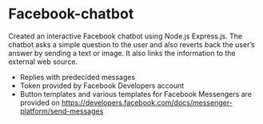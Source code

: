 # Facebook-chatbot

Created an interactive Facebook chatbot using Node.js Express.js. The chatbot asks a simple question to the user and also reverts back the user’s answer by sending a text or image. It also links the information to the external web source. 

* Replies with predecided messages
* Token provided by Facebook Developers account
* Button templates and various templates for Facebook Messengers are provided on https://developers.facebook.com/docs/messenger-platform/send-messages
